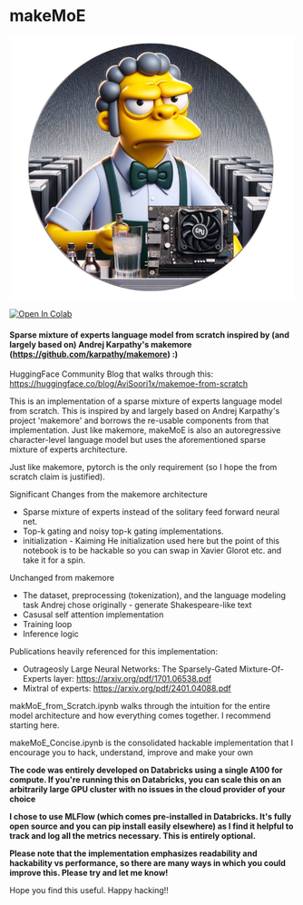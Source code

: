 # makeMoE

<div align="center">
    <img src="images/makemoelogo.png" width="500"/>
</div>

[![Open In Colab](https://colab.research.google.com/assets/colab-badge.svg)](https://colab.research.google.com/github/AviSoori1x/makeMoE/blob/main/makeMoE_from_Scratch.ipynb)



#### Sparse mixture of experts language model from scratch inspired by (and largely based on) Andrej Karpathy's makemore (https://github.com/karpathy/makemore) :)

HuggingFace Community Blog that walks through this: https://huggingface.co/blog/AviSoori1x/makemoe-from-scratch

This is an implementation of a sparse mixture of experts language model from scratch. This is inspired by and largely based on Andrej Karpathy's project 'makemore' and borrows the re-usable components from that implementation. Just like makemore, makeMoE is also an autoregressive character-level language model but uses the aforementioned sparse mixture of experts architecture. 

Just like makemore, pytorch is the only requirement (so I hope the from scratch claim is justified).

Significant Changes from the makemore architecture

- Sparse mixture of experts instead of the solitary feed forward neural net. 
- Top-k gating and noisy top-k gating implementations.
- initialization - Kaiming He initialization used here but the point of this notebook is to be hackable so you can swap in Xavier Glorot etc. and take it for a spin.

Unchanged from makemore
- The dataset, preprocessing (tokenization), and the language modeling task Andrej chose originally - generate Shakespeare-like text
- Casusal self attention implementation 
- Training loop
- Inference logic

Publications heavily referenced for this implementation: 
- Outrageosly Large Neural Networks: The Sparsely-Gated Mixture-Of-Experts layer: https://arxiv.org/pdf/1701.06538.pdf
- Mixtral of experts: https://arxiv.org/pdf/2401.04088.pdf



makMoE_from_Scratch.ipynb walks through the intuition for the entire model architecture and how everything comes together. I recommend starting here.

makeMoE_Concise.ipynb is the consolidated hackable implementation that I encourage you to hack, understand, improve and make your own

**The code was entirely developed on Databricks using a single A100 for compute. If you're running this on Databricks, you can scale this on an arbitrarily large GPU cluster with no issues in the cloud provider of your choice**

**I chose to use MLFlow (which comes pre-installed in Databricks. It's fully open source and you can pip install easily elsewhere) as I find it helpful to track and log all the metrics necessary. This is entirely optional.**

**Please note that the implementation emphasizes readability and hackability vs performance, so there are many ways in which you could improve this. Please try and let me know!**

Hope you find this useful. Happy hacking!!
